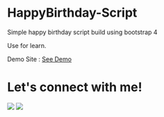 # HappyBirthday-Script

Simple happy birthday script build using bootstrap 4

Use for learn.


Demo Site : <a href="https://IlvyL.github.io/">See Demo</a>

# Let's connect with me!
<p>
    <a href="https://IlvyL.github.io" target="_blank"><img src="https://img.shields.io/badge/Website-https://IlvyL.github.io-blue?" /></a>
    <a href="https://instagram.com/azkan_e" target="_blank"><img src="https://img.shields.io/badge/Instagram-@azkan_e-blue" /></a>
</p> 
